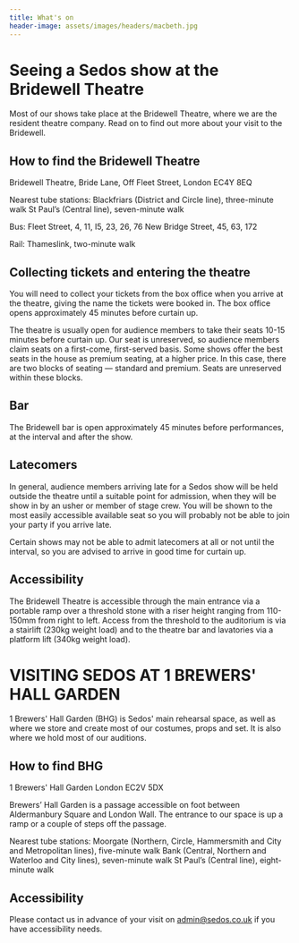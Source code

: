 ```yaml
---
title: What's on
header-image: assets/images/headers/macbeth.jpg
---
```


# Seeing a Sedos show at the Bridewell Theatre

Most of our shows take place at the Bridewell Theatre, where we are the resident theatre company. Read on to find out more about your visit to the Bridewell.

## How to find the Bridewell Theatre

Bridewell Theatre,
Bride Lane,
Off Fleet Street,
London
EC4Y 8EQ

Nearest tube stations:
Blackfriars (District and Circle line), three-minute walk
St Paul’s (Central line), seven-minute walk

Bus:
Fleet Street, 4, 11, I5, 23, 26, 76
New Bridge Street, 45, 63, 172

Rail:
Thameslink, two-minute walk

## Collecting tickets and entering the theatre

You will need to collect your tickets from the box office when you arrive at the theatre, giving the name the tickets were booked in. The box office opens approximately 45 minutes before curtain up.

The theatre is usually open for audience members to take their seats 10-15 minutes before curtain up. Our seat is unreserved, so audience members claim seats on a first-come, first-served basis. Some shows offer the best seats in the house as premium seating, at a higher price. In this case, there are two blocks of seating — standard and premium. Seats are unreserved within these blocks.

## Bar

The Bridewell bar is open approximately 45 minutes before performances, at the interval and after the show.

## Latecomers

In general, audience members arriving late for a Sedos show will be held outside the theatre until a suitable point for admission, when they will be show in by an usher or member of stage crew. You will be shown to the most easily accessible available seat so you will probably not be able to join your party if you arrive late.

Certain shows may not be able to admit latecomers at all or not until the interval, so you are advised to arrive in good time for curtain up.

## Accessibility

The Bridewell Theatre is accessible through the main entrance via a portable ramp over a threshold stone with a riser height ranging from 110-150mm from right to left. Access from the threshold to the auditorium is via a stairlift (230kg weight load) and to the theatre bar and lavatories via a platform lift (340kg weight load).

# VISITING SEDOS AT 1 BREWERS' HALL GARDEN

1 Brewers' Hall Garden (BHG) is Sedos' main rehearsal space, as well as where we store and create most of our costumes, props and set. It is also where we hold most of our auditions.

## How to find BHG

1 Brewers' Hall Garden
London
EC2V 5DX

Brewers’ Hall Garden is a passage accessible on foot between Aldermanbury Square and London Wall. The entrance to our space is up a ramp or a couple of steps off the passage.

Nearest tube stations:
Moorgate (Northern, Circle, Hammersmith and City and Metropolitan lines), five-minute walk
Bank (Central, Northern and Waterloo and City lines), seven-minute walk
St Paul’s (Central line), eight-minute walk

## Accessibility

Please contact us in advance of your visit on admin@sedos.co.uk if you have accessibility needs.
